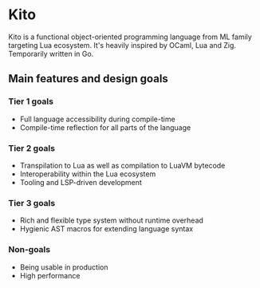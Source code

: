 # Kito

Kito is a functional object-oriented programming language from ML family targeting Lua ecosystem. It's heavily inspired by OCaml, Lua and Zig. Temporarily written in Go.

## Main features and design goals

### Tier 1 goals
- Full language accessibility during compile-time
- Compile-time reflection for all parts of the language

### Tier 2 goals
- Transpilation to Lua as well as compilation to LuaVM bytecode
- Interoperability within the Lua ecosystem
- Tooling and LSP-driven development

### Tier 3 goals
- Rich and flexible type system without runtime overhead
- Hygienic AST macros for extending language syntax

### Non-goals
- Being usable in production
- High performance